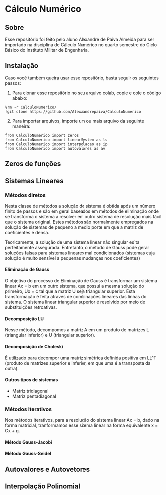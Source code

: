 # Cálculo Numérico

## Sobre
Esse repositório foi feito pelo aluno Alexandre de Paiva Almeida para ser importado na disciplina de Cálculo Numérico no quarto semestre do Ciclo Básico do Instituto Militar de Engenharia.

## Instalação
Caso você também queira usar esse repositório, basta seguir os seguintes passos:

1. Para clonar esse repositório no seu arquivo colab, copie e cole o código abaixo:

```
%rm -r CalculoNumerico/
!git clone https://github.com/Alexaandrepaiva/CalculoNumerico
```

2. Para importar arquivos, importe um ou mais arquivo da seguinte maneira:

```
from CalculoNumerico import zeros
from CalculoNumerico import linearSystem as ls
from CalculoNumerico import interpolacao as ip
from CalculoNumerico import autovalores as av
```

## Zeros de funções
## Sistemas Lineares

### Métodos diretos
Nesta classe de métodos a solução do sistema é obtida após um número finito de passos e são em geral baseados em métodos de eliminação onde se transforma o sistema a resolver em outro sistema de resolução mais fácil que o sistema original. Estes métodos são normalmente empregados na solução de sistemas de pequeno a médio porte em que a matriz de coeficientes é densa.

Teoricamente, a solução de uma sistema linear não singular es´ta perfeitamente assegurada. Entretanto, o método de Gauss pode gerar soluções falsas para sistemas lineares mal condicionados (sistemas cuja solução é muito sensível a pequenas mudanças nos coeficientes)

#### Eliminação de Gauss
O objetivo do processo de Eliminação de Gauss é transformar um sistema linear Ax = b em um outro sistema, que possui a mesma solução do primeiro, Ux = c tal que a matriz U seja triangular superior. Esta transformação é feita através de combinações lineares das linhas do sistema. O sistema linear triangular superior é resolvido por meio de substituições retroativas.

#### Decomposição LU
Nesse método, decompomos a matriz A em um produto de matrizes L (triangular inferior) e U (triangular superior).

#### Decomposição de Choleski
É utilizado para decompor uma matriz simétrica definida positiva em LL^T (produto de matrizes superior e inferior, em que uma é a transposta da outra).

#### Outros tipos de sistemas
- Matriz tridiagonal
- Matriz pentadiagonal

### Métodos iterativos
Nos métodos iterativos, para a resolução do sistema linear Ax = b, dado na forma matricial, tranformamos esse sitema linear na forma equivalente x = Cx + g.
#### Método Gauss-Jacobi
#### Método Gauss-Seidel

## Autovalores e Autovetores
## Interpolação Polinomial
